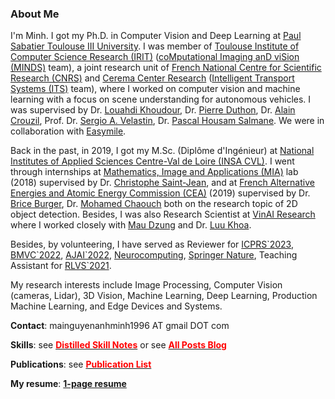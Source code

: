 ### About Me

I'm Minh. I got my Ph.D. in Computer Vision and Deep Learning at [Paul Sabatier Toulouse III University](https://www.univ-tlse3.fr/english-version). I was member of [Toulouse Institute of Computer Science Research (IRIT)](https://www.irit.fr/) ([coMputational Imaging anD viSion (MINDS)](https://www.irit.fr/en/departement/dep-signals-and-images/minds-team/) team), a joint research unit of [French National Centre for Scientific Research (CNRS)](https://www.cnrs.fr/en) and [Cerema Center Research](https://www.cerema.fr/en) ([Intelligent Transport Systems (ITS)](https://www.cerema.fr/en/innovation-recherche/recherche/equipes/its-intelligent-transport-systems-towards-greater-safety-and) team), where I worked on computer vision and machine learning with a focus on scene understanding for autonomous vehicles. I was supervised by Dr. [Louahdi Khoudour](https://www.researchgate.net/profile/Louahdi-Khoudour), Dr. [Pierre Duthon](https://www.researchgate.net/profile/Pierre-Duthon), Dr. [Alain Crouzil](https://www.irit.fr/~Alain.Crouzil/), Prof. Dr. [Sergio A. Velastin](https://scholar.google.com/citations?user=FsE86kwAAAAJ&hl=en), Dr. [Pascal Housam Salmane](https://scholar.google.fr/citations?hl=fr&user=yvLitLEAAAAJ&view_op=list_works&sortby=pubdate). We were in collaboration with [Easymile](https://easymile.com/).

Back in the past, in 2019, I got my M.Sc. (Diplôme d'Ingénieur) at [National Institutes of Applied Sciences Centre-Val de Loire (INSA CVL)](https://www.groupe-insa.fr/en). I went through internships at [Mathematics, Image and Applications (MIA)](http://mia.univ-larochelle.fr/) lab (2018) supervised by Dr. [Christophe Saint-Jean](https://scholar.google.com/citations?user=qUEKhMUAAAAJ&hl=en), and at [French Alternative Energies and Atomic Energy Commission (CEA)](https://kalisteo.cea.fr/index.php/ai/) (2019) supervised by Dr. [Brice Burger](http://brice.burger.pagesperso-orange.fr/PageDaccueil.html?lang=en), Dr. [Mohamed Chaouch](https://www.researchgate.net/profile/Mohamed-Chaouch-2) both on the research topic of 2D object detection. Besides, I was also Research Scientist at [VinAI Research](https://www.vinai.io/) where I worked closely with [Mau Dzung](https://github.com/maudzung) and Dr. [Luu Khoa](https://scholar.google.com/citations?user=JPAl8-gAAAAJ&hl=en).

Besides, by volunteering, I have served as Reviewer for  [ICPRS\`2023](http://www.icprs.org/), [BMVC\`2022](https://bmvc2022.org/people/reviewers/), [AJAI\`2022](/docs/Certificate_for_Reviewer.pdf), [Neurocomputing](https://www.sciencedirect.com/journal/neurocomputing), [Springer Nature](https://www.springernature.com/gp), Teaching Assistant for [RLVS\`2021](https://rl-vs.github.io/rlvs2021/index.html#teaching-assistants).

My research interests include Image Processing, Computer Vision (cameras, Lidar), 3D Vision, Machine Learning, Deep Learning, Production Machine Learning, and Edge Devices and Systems.

**Contact**: mainguyenanhminh1996 AT gmail DOT com

**Skills**: see <a href="./distilled.html"><span style="color:red"><b>Distilled Skill Notes</b></span></a> or see <a href="./archive.html"><span style="color:red"><b>All Posts Blog</b></span></a>

**Publications**: see <a href="./publications.html"><span style="color:red"><b>Publication List</b></span></a>

**My resume**: **[1-page resume](/docs/cv_Nguyen_Anh_Minh_MAI.pdf)**